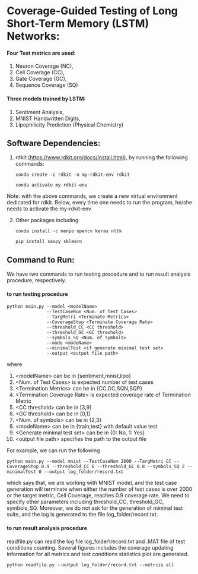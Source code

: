 # Coverage-Guided Testing of Long Short-Term Memory (LSTM) Networks: 

#### Four Test metrics are used: 
1. Neuron Coverage (NC), 
2. Cell Coverage (CC), 
3. Gate Coverage (GC), 
4. Sequence Coverage (SQ)

#### Three models trained by LSTM: 
1. Sentiment Analysis, 
2. MNIST Handwritten Digits, 
3. Lipophilicity Prediction (Physical Chemistry)

## Software Dependencies: 

1. rdkit (https://www.rdkit.org/docs/Install.html), by running the following commands: 

       conda create -c rdkit -n my-rdkit-env rdkit
       
       conda activate my-rdkit-env
       
Note: with the above commands, we create a new virtual environment dedicated for rdkit. Below, every time one needs to run the program, he/she needs to activate the my-rdkit-env
      
2. Other packages including 

       conda install -c menpo opencv keras nltk 
      
       pip install saxpy sklearn

## Command to Run: 

We have two commands to run testing procedure and to run result analysis procedure, respectively. 

#### to run testing procedure

    python main.py --model <modelName> 
                   --TestCaseNum <Num. of Test Cases> 
                   --TargMetri <Terminate Metrics> 
                   --CoverageStop <Terminate Coverage Rate> 
                   --threshold_CC <CC threshold> 
                   --threshold_GC <GC threshold> 
                   --symbols_SQ <Num. of symbols> 
                   --mode <modeName> 
                   --minimalTest <if generate minimal test set> 
                   --output <output file path>

where 
1. \<modelName> can be in {sentiment,mnist,lipo}
2. \<Num. of Test Cases> is expected number of test cases
3. \<Termination Metrics> can be in {CC,GC,SQN,SQP}
4. \<Termination Coverage Rate> is expected coverage rate of Termination Metric
5. \<CC threshold> can be in [3,9]  
6. \<GC threshold> can be in [0,1]
7. \<Num. of symbols> can be in {2,3}
8. \<modeName> can be in {train,test} with default value test 
9. \<Generate minimal test set> can be in {0: No, 1: Yes}
10. \<output file path> specifies the path to the output file

For example, we can run the following 

    python main.py --model mnist --TestCaseNum 2000 --TargMetri CC --CoverageStop 0.9 --threshold_CC 6 --threshold_GC 0.8 --symbols_SQ 2 --minimalTest 0 --output log_folder/record.txt

which says that, we are working with MNIST model, and the test case generation will terminate when either the number of test cases is over 2000 or the target metric, Cell Coverage, reaches 0.9 coverage rate. We need to specify other parameters including threshold_CC, threshold_GC, symbols_SQ. Moreover, we do not ask for the generation of miminal test suite, and the log is generated to the file log_folder/record.txt. 

#### to run result analysis procedure
readfile.py can read the log file log_folder\record.txt and .MAT file of test conditions counting. Several figures includes the coverage updating information for all metrics and test conditions statistics plot are generated. 

    python readfile.py --output log_folder/record.txt --metrcis all
